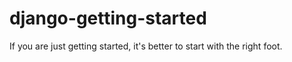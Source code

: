 # django-getting-started
If you are just getting started, it's better to start with the right foot.
